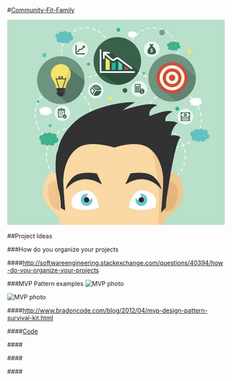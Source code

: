 #<a href="../README.md">Community-Fit-Family</a>

![Cover photo](../Images/ProjectIdeas.jpg) 

##Project Ideas


###How do you organize your projects

####<a href="http://softwareengineering.stackexchange.com/questions/40394/how-do-you-organize-your-projects">http://softwareengineering.stackexchange.com/questions/40394/how-do-you-organize-your-projects</a>  

###MVP Pattern examples
![MVP photo](http://3.bp.blogspot.com/-3wxJMrBkepU/T4DD-rlKIDI/AAAAAAAAAHw/kv2uJ8kGepI/s1600/mvp-pattern.jpg) 

![MVP photo](http://www.bradoncode.com/assets/posts/mvp.png) 


####<a href="http://www.bradoncode.com/blog/2012/04/mvp-design-pattern-survival-kit.html">http://www.bradoncode.com/blog/2012/04/mvp-design-pattern-survival-kit.html</a>  

####<a href="https://github.com/bbraithwaite/MvpSurvivalKit">Code</a>  






####<a href=""></a>  

####<a href=""></a>  

####<a href=""></a>  